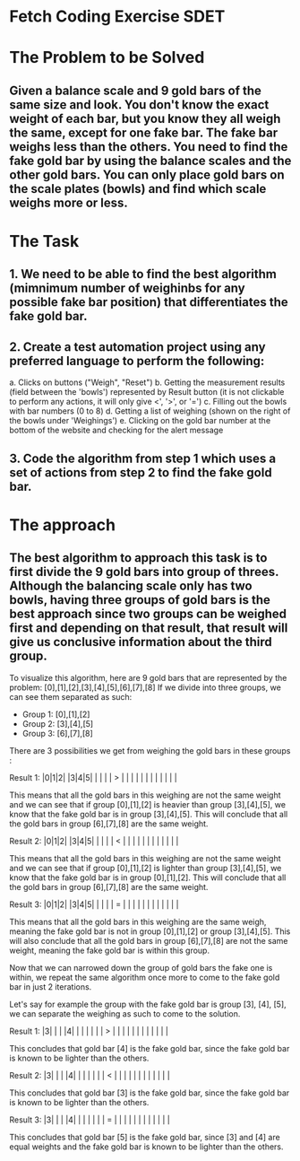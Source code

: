 # Fetch Coding Exercise SDET

# The Problem to be Solved
##  Given a balance scale and 9 gold bars of the same size and look. You don't know the exact **weight** of each bar, but you know they all weigh the same, except for one fake bar. The fake bar weighs **less** than the others. You need to find the fake gold bar by using the balance scales and the other gold bars. You can only place gold bars on the scale plates (bowls) and find which scale weighs more or less. 

# The Task
## 1. We need to be able to find the **best** algorithm (mimnimum number of weighinbs for any possible fake bar position) that differentiates the fake gold bar. 
## 2. Create a test automation project using any preferred language to perform the following:
a. Clicks on buttons ("Weigh", "Reset")
b. Getting the measurement results (field between the 'bowls') represented by Result button (it is not clickable to perform any actions, it will only give <', '>', or '=')
c. Filling out the bowls with bar numbers (0 to 8)
d. Getting a list of weighing (shown on the right of the bowls under 'Weighings')
e. Clicking on the gold bar number at the bottom of the website and checking for the alert message
## 3. Code the algorithm from step 1 which uses a set of actions from step 2 to find the fake gold bar.

# The approach 
## The best algorithm to approach this task is to first divide the 9 gold bars into group of threes. Although the balancing scale only has two bowls, having three groups of gold bars is the best approach since two groups can be weighed first and depending on that result, that result will give us conclusive information about the third group. 
To visualize this algorithm, here are 9 gold bars that are represented by the problem: [0],[1],[2],[3],[4],[5],[6],[7],[8]
If we divide into three groups, we can see them separated as such: 
- Group 1: [0],[1],[2]
- Group 2: [3],[4],[5]
- Group 3: [6],[7],[8]

There are 3 possibilities we get from weighing the gold bars in these groups :

Result 1:
|0|1|2|     |3|4|5|
| | | |  >  | | | |
| | | |     | | | |

This means that all the gold bars in this weighing are not the same weight and we can see that if group [0],[1],[2] is heavier than group [3],[4],[5], we know that the fake gold bar is in group [3],[4],[5]. This will conclude that all the gold bars in group [6],[7],[8] are the same weight.

Result 2:
|0|1|2|     |3|4|5|
| | | |  <  | | | |
| | | |     | | | |

This means that all the gold bars in this weighing are not the same weight and we can see that if group [0],[1],[2] is lighter than group [3],[4],[5], we know that the fake gold bar is in group [0],[1],[2]. This will conclude that all the gold bars in group [6],[7],[8] are the same weight.

Result 3:
|0|1|2|     |3|4|5|
| | | |  =  | | | |
| | | |     | | | |

This means that all the gold bars in this weighing are  the same weigh, meaning the fake gold bar is not in group [0],[1],[2] or group [3],[4],[5]. This will also conclude that all the gold bars in group [6],[7],[8] are not the same weight, meaning the fake gold bar is within this group.

Now that we can narrowed down the group of gold bars the fake one is within, we repeat the same algorithm once more to come to the fake gold bar in just 2 iterations. 

Let's say for example the group with the fake gold bar is group [3], [4], [5], we can separate the weighing as such to come to the solution. 

Result 1:
|3| | |     |4| | |
| | | |  >  | | | |
| | | |     | | | |

This concludes that gold bar [4] is the fake gold bar, since the fake gold bar is known to be lighter than the others. 

Result 2:
|3| | |     |4| | |
| | | |  <  | | | |
| | | |     | | | |

This concludes that gold bar [3] is the fake gold bar, since the fake gold bar is known to be lighter than the others. 

Result 3:
|3| | |     |4| | |
| | | |  =  | | | |
| | | |     | | | |

This concludes that gold bar [5] is the fake gold bar, since [3] and [4] are equal weights and the fake gold bar is known to be lighter than the others. 